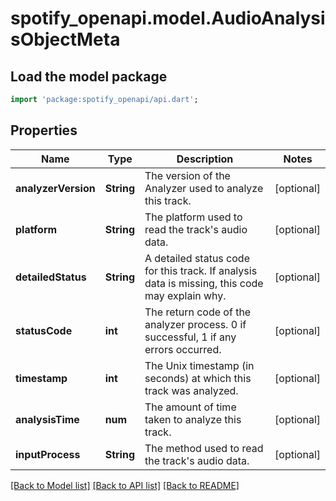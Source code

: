 # spotify_openapi.model.AudioAnalysisObjectMeta

## Load the model package
```dart
import 'package:spotify_openapi/api.dart';
```

## Properties
Name | Type | Description | Notes
------------ | ------------- | ------------- | -------------
**analyzerVersion** | **String** | The version of the Analyzer used to analyze this track. | [optional] 
**platform** | **String** | The platform used to read the track's audio data. | [optional] 
**detailedStatus** | **String** | A detailed status code for this track. If analysis data is missing, this code may explain why. | [optional] 
**statusCode** | **int** | The return code of the analyzer process. 0 if successful, 1 if any errors occurred. | [optional] 
**timestamp** | **int** | The Unix timestamp (in seconds) at which this track was analyzed. | [optional] 
**analysisTime** | **num** | The amount of time taken to analyze this track. | [optional] 
**inputProcess** | **String** | The method used to read the track's audio data. | [optional] 

[[Back to Model list]](../README.md#documentation-for-models) [[Back to API list]](../README.md#documentation-for-api-endpoints) [[Back to README]](../README.md)


